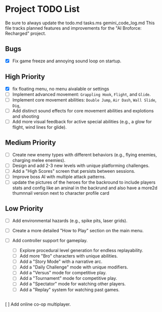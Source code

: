 # Project TODO List
Be sure to always update the todo.md tasks.ms gemini_code_log.md
This file tracks planned features and improvements for the "AI Broforce: Recharged" project.

## Bugs
- [x] Fix game freeze and annoying sound loop on startup.

## High Priority
- [x] fix floating menu, no menu aivalable or settings
- [ ] Implement advanced movement: `Grappling Hook`, `Flight`, and `Glide`.
- [ ] Implement core movement abilities: `Double Jump`, `Air Dash`, `Wall Slide`, `Dig`, 
- [ ] Add distinct sound effects for core movement abilities and explotions and shooting
- [ ] Add more visual feedback for active special abilities (e.g., a glow for flight, wind lines for glide).

## Medium Priority
- [ ] Create new enemy types with different behaviors (e.g., flying enemies, charging melee enemies).
- [ ] Design and add 2-3 new levels with unique platforming challenges.
- [ ] Add a "High Scores" screen that persists between sessions.
- [ ] Improve boss AI with multiple attack patterns.
- [ ] update the pictures of the heroes for the backround to include players stats and config like an arsinal in the backrund and also have a more2d thumnnail version next to character profile card

## Low Priority
- [ ] Add environmental hazards (e.g., spike pits, laser grids).
- [ ] Create a more detailed "How to Play" section on the main menu.
- [ ] Add controller support for gameplay.


   - [ ] Explore procedural level generation for endless replayability.
   - [ ] Add more "Bro" characters with unique abilities.
   - [ ] Add a "Story Mode" with a narrative arc.
   - [ ] Add a "Daily Challenge" mode with unique modifiers.
   - [ ] Add a "Versus" mode for competitive play.
   - [ ] Add a "Tournament" mode for competitive play.
   - [ ] Add a "Spectator" mode for watching other players.
   - [ ] Add a "Replay" system for watching past games.
##
   [ ] Add online co-op multiplayer.